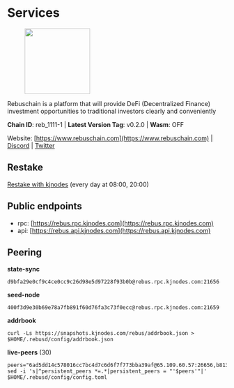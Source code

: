 # Services

<figure><img src="https://raw.githubusercontent.com/kj89/testnet_manuals/main/pingpub/logos/rebus.png" width="150" alt=""><figcaption></figcaption></figure>

Rebuschain is a platform that will provide DeFi (Decentralized Finance)  investment opportunities to traditional investors clearly and conveniently

**Chain ID**: reb_1111-1 | **Latest Version Tag**: v0.2.0 | **Wasm**: OFF

Website: [https://www.rebuschain.com](https://www.rebuschain.com) | [Discord](https://discord.gg/rebuschain) | [Twitter](https://twitter.com/RebusChain)

## Restake

[Restake with kjnodes](https://restake.app/rebus/rebusvaloper1vndzy8y55ylgpmmsc34uy8rm6kqlml6ffs9lrv) (every day at 08:00, 20:00)
## Public endpoints

* rpc: [https://rebus.rpc.kjnodes.com](https://rebus.rpc.kjnodes.com)
* api: [https://rebus.api.kjnodes.com](https://rebus.api.kjnodes.com)

## Peering

**state-sync**

```
d9bfa29e0cf9c4ce0cc9c26d98e5d97228f93b0b@rebus.rpc.kjnodes.com:21656
```

**seed-node**

```
400f3d9e30b69e78a7fb891f60d76fa3c73f0ecc@rebus.rpc.kjnodes.com:21659
```

**addrbook**
```
curl -Ls https://snapshots.kjnodes.com/rebus/addrbook.json > $HOME/.rebusd/config/addrbook.json
```

**live-peers** (30)
```
peers="6ad5dd14c578016cc7bc4d7c6d6f7f773bba39af@65.109.60.57:26656,b8137c688096d1abcf56942d335d061f212e6629@62.212.65.138:34656,0fedf7695d9e2721663c1d573d6d81a14c21533e@65.21.90.137:12856,5f29f14fe3dd7e1d86caa4d344e67ee81c32255f@65.109.37.228:26656,f546370843f92e2415524a7b18f9cd528e2fd706@65.109.55.186:26656,1fcb45323f9045707c0c344a60d7cb906008cfaf@65.109.80.176:26656,256d9790bf186f5a275790f7fe01e1b8800dcaaf@65.21.88.78:26656,641b33b0e909630868133820605edf2b4ba4969a@65.109.49.109:26656,dda7abe32cc84a722cf6b1d2ee3b61ebe7ad71df@135.181.212.183:21656,304ff8e051b2fbd038771142b69ac915c14c0819@78.46.78.83:26656,404ae118865c1485f7859fa2c7cc2e3b8c402a14@51.75.135.34:26656,bb2a7dc81b9bd0e017409a2bbb71b12bb899e743@178.63.22.117:26656,b1b08fe470551dca6d6631fb1bfabb814f6c1aec@54.37.129.164:54556,ce38728ac38ebbb4a72d496d42f8e9030af441d7@162.19.137.25:26656,235a2754b94c86a85ba645119151ee55d6971554@213.239.216.252:26656,2f6b34ad97c4827dace87436f0299cf89fe0c056@136.243.95.80:46656,1fe32d8f09b8715b1e626da17b3ecfe26623b371@176.9.22.117:27656,5a13200e67f6cb5385d9d8f8c68a7b5e62f8cd54@188.34.176.96:26656,b1dcbb37514fbe215be54079e71aa39dac7fd0ae@64.5.123.203:26656,4a4d2e7070e05ad6c13628d2f191d96172659452@65.109.65.210:40656,237bfc05da5f8cabee00f148995333f37186d232@164.68.121.101:26656,34e3178b6e0f25451fd690c15fc199d5a9bdfb9b@15.204.197.11:26656,07b84cf4b47a2e5ad251267716fe05bcf30330cd@65.21.170.3:29656,b570827e4397512e077028ea7121d3e19eb25bab@85.10.200.221:26656,ab6a4ae2857ac05fa8f45b03871fa3945193fc61@46.4.81.204:35656,f467e286567f94c89d39a5bcea0e1d68951299f9@146.59.81.204:34456,b8c42fcb311b47cdb8285b5697f661fbba5bf1a5@51.68.157.129:26656,3cc5fb5f6140ac4e57dfc80940c8a06daa299c89@51.77.195.46:26656,6daeb8cfea285f561e167a0d94718b61e2cf7944@5.189.187.36:21656,d9bfa29e0cf9c4ce0cc9c26d98e5d97228f93b0b@65.109.88.38:21656"
sed -i 's|^persistent_peers *=.*|persistent_peers = "'$peers'"|' $HOME/.rebusd/config/config.toml
```
